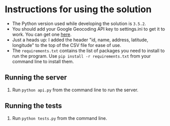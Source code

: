 # Instructions for using the solution
- The Python version used while developing the solution is `3.5.2`.
- You should add your Google Geocoding API key to settings.ini to get it to work. You can get one [here](https://developers.google.com/maps/documentation/geocoding/start#get-a-key).
- Just a heads up: I added the header "id, name, address, latitude, longitude" to the top of the CSV file for ease of use.
- The `requirements.txt` contains the list of packages you need to install to run the program. Use `pip install -r requirements.txt`
from your command line to install them.

## Running the server
1. Run `python api.py` from the command line to run the server.

## Running the tests
1. Run `python tests.py` from the command line.
